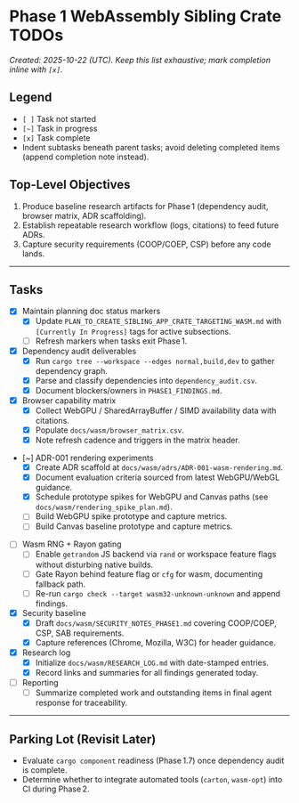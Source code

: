 # Phase 1 WebAssembly Sibling Crate TODOs

_Created: 2025-10-22 (UTC). Keep this list exhaustive; mark completion inline with `[x]`._

## Legend
- `[ ]` Task not started
- `[~]` Task in progress
- `[x]` Task complete
- Indent subtasks beneath parent tasks; avoid deleting completed items (append completion note instead).

## Top-Level Objectives
1. Produce baseline research artifacts for Phase 1 (dependency audit, browser matrix, ADR scaffolding).
2. Establish repeatable research workflow (logs, citations) to feed future ADRs.
3. Capture security requirements (COOP/COEP, CSP) before any code lands.

---

## Tasks

- [x] Maintain planning doc status markers
  - [x] Update `PLAN_TO_CREATE_SIBLING_APP_CRATE_TARGETING_WASM.md` with `[Currently In Progress]` tags for active subsections.
  - [ ] Refresh markers when tasks exit Phase 1.

- [x] Dependency audit deliverables
  - [x] Run `cargo tree --workspace --edges normal,build,dev` to gather dependency graph.
  - [x] Parse and classify dependencies into `dependency_audit.csv`.
  - [x] Document blockers/owners in `PHASE1_FINDINGS.md`.

- [x] Browser capability matrix
  - [x] Collect WebGPU / SharedArrayBuffer / SIMD availability data with citations.
  - [x] Populate `docs/wasm/browser_matrix.csv`.
  - [x] Note refresh cadence and triggers in the matrix header.

- [~] ADR-001 rendering experiments
  - [x] Create ADR scaffold at `docs/wasm/adrs/ADR-001-wasm-rendering.md`.
  - [x] Document evaluation criteria sourced from latest WebGPU/WebGL guidance.
  - [x] Schedule prototype spikes for WebGPU and Canvas paths (see `docs/wasm/rendering_spike_plan.md`).
  - [ ] Build WebGPU spike prototype and capture metrics.
  - [ ] Build Canvas baseline prototype and capture metrics.

- [ ] Wasm RNG + Rayon gating
  - [ ] Enable `getrandom` JS backend via `rand` or workspace feature flags without disturbing native builds.
  - [ ] Gate Rayon behind feature flag or `cfg` for wasm, documenting fallback path.
  - [ ] Re-run `cargo check --target wasm32-unknown-unknown` and append findings.

- [x] Security baseline
  - [x] Draft `docs/wasm/SECURITY_NOTES_PHASE1.md` covering COOP/COEP, CSP, SAB requirements.
  - [x] Capture references (Chrome, Mozilla, W3C) for header guidance.

- [x] Research log
  - [x] Initialize `docs/wasm/RESEARCH_LOG.md` with date-stamped entries.
  - [x] Record links and summaries for all findings generated today.

- [ ] Reporting
  - [ ] Summarize completed work and outstanding items in final agent response for traceability.

---

## Parking Lot (Revisit Later)
- Evaluate `cargo component` readiness (Phase 1.7) once dependency audit is complete.
- Determine whether to integrate automated tools (`carton`, `wasm-opt`) into CI during Phase 2.
